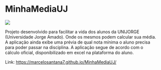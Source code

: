 # MinhaMediaUJ
![](https://s8.gifyu.com/images/screen-capture202c9d5718568ade.gif)

Projeto desenvolvido para facilitar a vida dos alunos da UNIJORGE (Universidade Jorge Amado). Onde os mesmos podem calcular sua média.
A aplicação ainda exibe uma prévia de qual nota mínima o aluno precisa para poder passar na disciplina.
A aplicação segue de acordo com o cálculo oficial, disponibilizado em excel na plataforma do aluno.

Link: https://marcelosantana7.github.io/MinhaMediaUJ/
